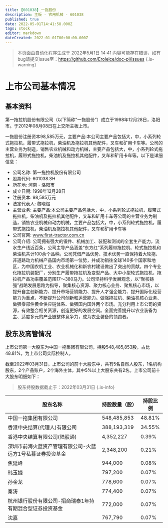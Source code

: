 ```yaml
---
title: [601038] 一拖股份
description: 主板 - 农用机械 - 601038
published: true
date: 2022-05-01T14:41:58.000Z
tags: stock
editor: markdown
dateCreated: 2022-01-01T00:00:00.000Z
---
```


> 本页面由自动化程序生成于 2022年5月1日 14:41
> 内容可能存在错误，如有bug请提交issue至：https://github.com/Eroleice/doc-pi/issues
{.is-warning}

# 上市公司基本情况

## 基本资料

第一拖拉机股份有限公司（以下简称“一拖股份”）成立于1998年12月28日，洛阳市。于2012年08月08日在上交所主板上市。

一拖股份注册资本98,585万元，主要产品:本公司主要产品包括大，中，小系列轮式拖拉机，履带式拖拉机，柴油机及拖拉机其他配件，叉车和矿用卡车等。公司的主营业务为制造，销售农业机械和动力机械，主要产品包括大，中，小系列轮式拖拉机，履带式拖拉机，柴油机及拖拉机其他配件，叉车和矿用卡车等。以下是详细信息：

- 公司名称: 第一拖拉机股份有限公司
- 股票代码: 601038.SH
- 所在地: 河南 - 洛阳市
- 成立日期: 1998年12月28日
- 注册资本: 98,585万元
- 法定代表人: 黎晓煜
- 主营业务: 主要产品:本公司主要产品包括大，中，小系列轮式拖拉机，履带式拖拉机，柴油机及拖拉机其他配件，叉车和矿用卡车等公司的主营业务为制造，销售农业机械和动力机械，主要产品包括大，中，小系列轮式拖拉机，履带式拖拉机，柴油机及拖拉机其他配件，叉车和矿用卡车等
- 公司官网: www.first-tractor.com.cn
- 公司介绍: 公司拥有强大的锻件、机械加工、装配和测试的全套生产能力，流水生产线近百条，公司主导产品涵盖“东方红”系列履带拖拉机、轮式拖拉机和柴油机共计100余个品种。公司凭借产品优势、技术优势一直保持着大轮拖、非道路动力机械产品国内市场第一位势，并成功销往全球140多个国家和地区，为中国农机工业、农业机械化和新农村建设做出了突出的贡献。四个专业化拖拉机装配厂，分别生产履带拖拉机及变型产品、大中小型轮式拖拉机，拖拉机产品功率覆盖范围17～380马力。公司坚持科学发展观念，以“聚核铸强”战略发展思路为指导，聚集核心资源、聚力核心业务、聚焦核心市场，以提升自主创新能力、提升市场营销能力、提升人才强企能力、提升国际化经营能力为重点，不断提升公司创新和运营能力。做强拖拉机、柴油机核心业务、做强零部件黄金供应链体系、做强国内国外两个市场。充分利用上市公司的资源，有效整合相关资源，创造更好的发展空间。全面完善提升以农业装备为主、适度多元的产业链整体竞争力，成为农业装备的领跑者。


## 股东及高管情况

上市公司第一大股东为中国一拖集团有限公司，持股548,485,853股，占比48.81%，为上市公司实际控制人。

截至2022年03月31日，上市公司的前十大股东中，共有5名自然人股东，1名机构股东，2个产品账户，2个海外主体，其中5%以上大股东共有2名。上市公司前十大股东明细如下：

> 股东持股数据截止于：2022年03月31日
{.is-info}

| 股东名称 | 持股数量（股） | 持股比例 |
| --- | --- | --- |
| 中国一拖集团有限公司 | 548,485,853 | 48.81% |
| 香港中央结算(代理人)有限公司 | 388,193,319 | 34.55% |
| 香港中央结算有限公司(陆股通) | 4,352,227 | 0.39% |
| 深圳市前海火蓝资产管理有限公司-火蓝远方1号私募证券投资基金 | 2,348,200 | 0.21% |
| 焦延峰 | 944,000 | 0.08% |
| 韩玉婕 | 797,200 | 0.07% |
| 孙金龙 | 778,600 | 0.07% |
| 秦涛 | 774,400 | 0.07% |
| 杭州银行股份有限公司-招商瑞泰1年持有期混合型证券投资基金 | 772,000 | 0.07% |
| 沈嘉 | 767,790 | 0.07% |




